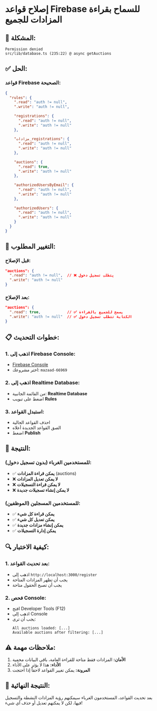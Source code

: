 # إصلاح قواعد Firebase للسماح بقراءة المزادات للجميع

## 🚨 المشكلة:
```
Permission denied
src/lib/database.ts (235:22) @ async getAuctions
```

## ✅ **الحل:**

### قواعد Firebase الصحيحة:

```json
{
  "rules": {
    ".read": "auth != null",
    ".write": "auth != null",
    
    "registrations": {
      ".read": "auth != null",
      ".write": "auth != null"
    },
    
    "مزادات_registrations": {
      ".read": "auth != null",
      ".write": "auth != null"
    },
    
    "auctions": {
      ".read": true,
      ".write": "auth != null"
    },
    
    "authorizedUsersByEmail": {
      ".read": "auth != null",
      ".write": "auth != null"
    },
    
    "authorizedUsers": {
      ".read": "auth != null",
      ".write": "auth != null"
    }
  }
}
```

## 🔧 **التغيير المطلوب:**

### **قبل الإصلاح:**
```json
"auctions": {
  ".read": "auth != null",  // ❌ يتطلب تسجيل دخول
  ".write": "auth != null"
}
```

### **بعد الإصلاح:**
```json
"auctions": {
  ".read": true,            // ✅ يسمح للجميع بالقراءة
  ".write": "auth != null"  // ✅ الكتابة تتطلب تسجيل دخول
}
```

## 📋 **خطوات التحديث:**

### 1. **اذهب إلى Firebase Console:**
- [Firebase Console](https://console.firebase.google.com/)
- اختر مشروعك: `mazaad-66969`

### 2. **اذهب إلى Realtime Database:**
- من القائمة الجانبية: **Realtime Database**
- اضغط على تبويب **Rules**

### 3. **استبدل القواعد:**
- احذف القواعد الحالية
- الصق القواعد الجديدة أعلاه
- اضغط **Publish**

## 🎯 **النتيجة:**

### **للمستخدمين الغرباء (بدون تسجيل دخول):**
- ✅ **يمكن قراءة المزادات** (auctions)
- ❌ **لا يمكن تعديل المزادات**
- ❌ **لا يمكن قراءة التسجيلات**
- ❌ **لا يمكن إنشاء تسجيلات جديدة**

### **للمستخدمين المسجلين (الموظفين):**
- ✅ **يمكن قراءة كل شيء**
- ✅ **يمكن تعديل كل شيء**
- ✅ **يمكن إنشاء مزادات جديدة**
- ✅ **يمكن إدارة التسجيلات**

## 🔍 **كيفية الاختبار:**

### **1. بعد تحديث القواعد:**
- اذهب إلى `http://localhost:3000/register`
- يجب أن تظهر المزادات المتاحة
- يجب أن تصبح الحقول متاحة

### **2. فحص Console:**
- افتح Developer Tools (F12)
- اذهب إلى Console
- يجب أن ترى:
  ```
  All auctions loaded: [...]
  Available auctions after filtering: [...]
  ```

## ⚠️ **ملاحظات مهمة:**

1. **الأمان:** المزادات فقط متاحة للقراءة العامة، باقي البيانات محمية
2. **الأداء:** هذا لا يؤثر على الأداء
3. **المرونة:** يمكن تغيير القواعد لاحقاً إذا احتجت

## 🎉 **النتيجة النهائية:**
بعد تحديث القواعد، المستخدمون الغرباء سيمكنهم رؤية المزادات النشطة والتسجيل فيها، لكن لا يمكنهم تعديل أو حذف أي شيء!
